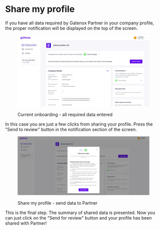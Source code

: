 # Share my profile

If you have all data required by Gatenox Partner in your company profile, the proper notification will be displayed on the top of the screen.

<figure><img src="../../.gitbook/assets/Current_onboarding_OK (1).png" alt="Current onboarding - all required data entered "><figcaption><p>Current onboarding - all required data entered </p></figcaption></figure>

In this case you are just a few clicks from sharing your profile. Press the "Send to review" button in the notification section of the screen.

<figure><img src="../../.gitbook/assets/Share_profile_onboarding_send (1).png" alt="Share my profile - send data to Partner"><figcaption><p>Share my profile - send data to Partner</p></figcaption></figure>

This is the final step. The summary of shared data is presented. Now you can just click on the "Send for review" button and your profile has been shared with Partner!
